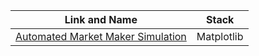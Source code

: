 | Link and Name                                   | Stack       |
| ---------------------------------------------- | ----------- |
| [Automated Market Maker Simulation](https://github.com/RickOwri/token-engineering/blob/main/TokenEngineering%20Python%20Course.ipynb) | Matplotlib  |
